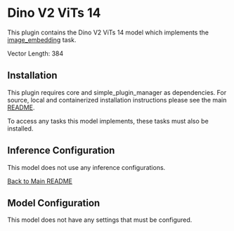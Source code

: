 # Dino V2 ViTs 14
This plugin contains the Dino V2 ViTs 14 model which implements the [image_embedding](../image_embedding/README.md) task.

Vector Length: 384

## Installation

This plugin requires core and simple_plugin_manager as dependencies. For source, local and containerized installation instructions please see the main [README](../../README.md).

To access any tasks this model implements, these tasks must also be installed.


## Inference Configuration

This model does not use any inference configurations.

[Back to Main README](../../README.md)

## Model Configuration

This model does not have any settings that must be configured.
